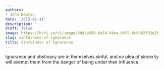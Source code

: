 ```yaml
---
authors:
- John Newton
date: '2015-01-11'
description: ''
draft: false
image: https://hcti.io/v1/image/6dd3a550-da7d-44ea-b3f2-6c0482f92e2f
slug: sinfulness-of-ignorance
title: Sinfulness of Ignorance
---
```


Ignorance and obstinacy are in themselves sinful, and no plea of sincerity will exempt them from the danger of being under their influence.